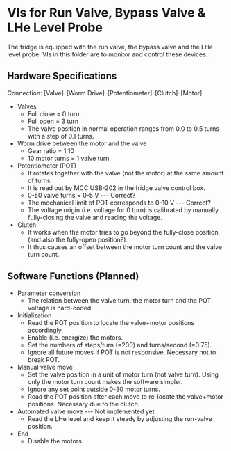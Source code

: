 # VIs for Run Valve, Bypass Valve & LHe Level Probe

The fridge is equipped with the run valve, the bypass valve and the LHe level probe.
VIs in this folder are to monitor and control these devices.

## Hardware Specifications

Connection:  [Valve]-[Worm Drive]-[Potentiometer]-[Clutch]-[Motor]

* Valves
    * Full close = 0 turn
    * Full open  = 3 turn
    * The valve position in normal operation ranges from 0.0 to 0.5 turns with a step of 0.1 turns.
* Worm drive between the motor and the valve
    * Gear ratio = 1:10
    * 10 motor turns = 1 valve turn
* Potentiometer (POT)
    * It rotates together with the valve (not the motor) at the same amount of turns.
    * It is read out by MCC USB-202 in the fridge valve control box.
    * 0-50 valve turns = 0-5 V --- Correct?
    * The mechanical limit of POT corresponds to 0-10 V --- Correct?
    * The voltage origin (i.e. voltage for 0 turn) is calibrated by manually fully-closing the valve and reading the voltage.
* Clutch
    * It works when the motor tries to go beyond the fully-close position (and also the fully-open position?).
    * It thus causes an offset between the motor turn count and the valve turn count.

## Software Functions (Planned)

* Parameter conversion
    * The relation between the valve turn, the motor turn and the POT voltage is hard-coded.
* Initialization
    * Read the POT position to locate the valve+motor positions accordingly.
    * Enable (i.e. energize) the motors.
    * Set the numbers of steps/turn (=200) and turns/second (=0.75).
    * Ignore all future moves if POT is not responsive.  Necessary not to break POT.
* Manual valve move
    * Set the valve position in a unit of motor turn (not valve turn).
      Using only the motor turn count makes the software simpler.
    * Ignore any set point outside 0-30 motor turns.
    * Read the POT position after each move to re-locate the valve+motor positions.
      Necessary due to the clutch.
* Automated valve move --- Not implemented yet
    * Read the LHe level and keep it steady by adjusting the run-valve position.
* End
    * Disable the motors.
